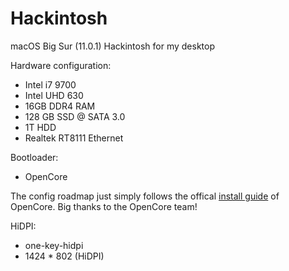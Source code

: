 # Hackintosh

macOS Big Sur (11.0.1) Hackintosh for my desktop

Hardware configuration:

* Intel i7 9700
* Intel UHD 630
* 16GB DDR4 RAM
* 128 GB SSD @ SATA 3.0
* 1T HDD
* Realtek RT8111 Ethernet

Bootloader:

* OpenCore

The config roadmap just simply follows the offical [install guide](https://dortania.github.io/OpenCore-Install-Guide/prerequisites.html) of OpenCore.
Big thanks to the OpenCore team!

HiDPI:

* one-key-hidpi
* 1424 * 802 (HiDPI)
